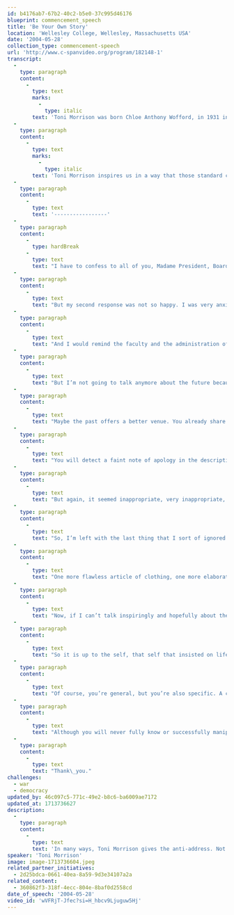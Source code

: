 ```yaml
---
id: b4176ab7-67b2-40c2-b5e0-37c995d46176
blueprint: commencement_speech
title: 'Be Your Own Story'
location: 'Wellesley College, Wellesley, Massachusetts USA'
date: '2004-05-28'
collection_type: commencement-speech
url: 'http://www.c-spanvideo.org/program/182148-1'
transcript:
  -
    type: paragraph
    content:
      -
        type: text
        marks:
          -
            type: italic
        text: 'Toni Morrison was born Chloe Anthony Wofford, in 1931 in Lorain (Ohio), the second of four children in a black working-class family. She displayed an early interest in literature and studied humanities at Howard and Cornell Universities, followed by an academic career at Texas Southern University, Howard University, Yale, and since 1989, a chair at Princeton University. She has also worked as an editor for Random House, a critic, and given numerous public lectures, specializing in African-American literature. She made her debut as a novelist in 1970, soon gaining the attention of both critics and a wider audience for her epic power, unerring ear for dialogue, and her poetically-charged and richly-expressive depictions of Black America. A member since 1981 of the American Academy of Arts and Letters, she has been awarded a number of literary distinctions, among them the Pulitzer Prize in 1988 and the Nobel Prize in Literature in 1993.'
  -
    type: paragraph
    content:
      -
        type: text
        marks:
          -
            type: italic
        text: 'Toni Morrison inspires us in a way that those standard commencement addresses never could. She is respectful of the individuality of the next generation, refreshingly honest about the mess the world is in, but optimistic about the individuals setting out. Her address reminds us that only when we question what is expected of us, only when we are willing to throw that away and act from our own hearts, only then do we create true beauty; only then can we inspire others and begin to change the world.'
  -
    type: paragraph
    content:
      -
        type: text
        text: '-----------------'
  -
    type: paragraph
    content:
      -
        type: hardBreak
      -
        type: text
        text: "I have to confess to all of you, Madame President, Board of Trustees, members of the faculty, relatives, friends, students. I have had some conflicted feelings about accepting this invitation to deliver the Commencement Address to Wellesley’s Class of 2004. My initial response, of course, was glee, a very strong sense of pleasure at, you know, participating personally and formally in the rites of an institution with this reputation: 125 years of history in women’s education, an enviable rostrum of graduates, its commitment sustained over the years in making a difference in the world, and its successful resistance to challenges that women’s colleges have faced from the beginning and throughout the years. An extraordinary record-and I was delighted to be asked to participate and return to this\_campus."
  -
    type: paragraph
    content:
      -
        type: text
        text: "But my second response was not so happy. I was very anxious about having to figure out something to say to this particular class at this particular time, because I was really troubled by what could be honestly said in 2004 to over 500 elegantly educated women, or to relatives and friends who are relieved at this moment, but hopeful as well as apprehensive. And to a college faculty and administration dedicated to leadership and knowledgeable about what that entails. Well, of course, I could be sure of the relatives and the friends, just tell them that youth is always insulting because it manages generation after generation not only to survive and replace us, but to triumph over us\_completely."
  -
    type: paragraph
    content:
      -
        type: text
        text: "And I would remind the faculty and the administration of what each knows: that the work they do takes second place to nothing, nothing at all, and that theirs is a first order profession. Now, of course to the graduates I could make reference to things appropriate to your situations–the future, the past, the present, but most of all happiness. Regarding the future, I would have to rest my case on some bromide, like the future is yours for the taking. Or, that it’s whatever you make of it. But the fact is it is not yours for the taking. And it is not whatever you make of it. The future is also what other people make of it, how other people will participate in it and impinge on your experience of\_it."
  -
    type: paragraph
    content:
      -
        type: text
        text: "But I’m not going to talk anymore about the future because I’m hesitant to describe or predict because I’m not even certain that it exists. That is to say, I’m not certain that somehow, perhaps, a burgeoning ménage a trois of political interests, corporate interests and military interests will not prevail and literally annihilate an inhabitable, humane future. Because I don’t think we can any longer rely on separation of powers, free speech, religious tolerance or unchallengeable civil liberties as a matter of course. That is, not while finite humans in the flux of time make decisions of infinite damage. Not while finite humans make infinite claims of virtue and unassailable power that are beyond their competence, if not their reach. So, no happy talk about the\_future."
  -
    type: paragraph
    content:
      -
        type: text
        text: "Maybe the past offers a better venue. You already share an old tradition of an uncompromisingly intellectual women’s college, and that past and that tradition is important to both understand and preserve. It’s worthy of reverence and transmission. You’ve already learned some strategies for appraising the historical and economical and cultural past that you have inherited. But this is not a speech focusing on the splendor of the national past that you are also\_inheriting."
  -
    type: paragraph
    content:
      -
        type: text
        text: "You will detect a faint note of apology in the descriptions of this bequest, a kind of sorrow that accompanies it, because it’s not good enough for you. Because the past is already in debt to the mismanaged present. And besides, contrary to what you may have heard or learned, the past is not done and it is not over, it’s still in process, which is another way of saying that when it’s critiqued, analyzed, it yields new information about itself. The past is already changing as it is being reexamined, as it is being listened to for deeper resonances. Actually it can be more liberating than any imagined future if you are willing to identify its evasions, its distortions, its lies, and are willing to unleash its\_secrets."
  -
    type: paragraph
    content:
      -
        type: text
        text: "But again, it seemed inappropriate, very inappropriate, for me to delve into a past for people who are in the process of making one, forging their own, so I consider this focusing on your responsibility as graduates-graduates of this institution and citizens of the world-and to tell you once again, repeat to you the admonition, a sort of a wish, that you go out and save the world. That is to suggest to you that with energy and right thinking you can certainly improve, certainly you might even rescue it. Now that’s a heavy burden to be placed on one generation by a member of another generation because it’s a responsibility we ought to share, not save the world, but simply to love it, meaning don’t hurt it, it’s already beaten and scoured and gasping for breath. Don’t hurt it or enable others who do and will. Know and identify the predators waving flags made of dollar bills. They will say anything, promise anything, do everything to turn the planet into a casino where only the house cards can win-little people with finite lives love to play games with the infinite. But I thought better of that, selecting your responsibilities for you. If I did that, I would assume your education had been in vain and that you were incapable of deciding for yourself what your responsibilities should\_be."
  -
    type: paragraph
    content:
      -
        type: text
        text: "So, I’m left with the last thing that I sort of ignored as a topic. Happiness. I’m sure you have been told that this is the best time of your life. It may be. But if it’s true that this is the best time of your life, if you have already lived or are now living at this age the best years, or if the next few turn out to be the best, then you have my condolences. Because you’ll want to remain here, stuck in these so-called best years, never maturing, wanting only to look, to feel and be the adolescent that whole industries are devoted to forcing you to\_remain."
  -
    type: paragraph
    content:
      -
        type: text
        text: "One more flawless article of clothing, one more elaborate toy, the truly perfect diet, the harmless but necessary drug, the almost final elective surgery, the ultimate cosmetic-all designed to maintain hunger for stasis. While children are being eroticized into adults, adults are being exoticized into eternal juvenilia. I know that happiness has been the real, if covert, target of your labors here, your choices of companions, of the profession that you will enter. You deserve it and I want you to gain it, everybody should. But if that’s all you have on your mind, then you do have my sympathy, and if these are indeed the best years of your life, you do have my condolences because there is nothing, believe me, more satisfying, more gratifying than true adulthood. The adulthood that is the span of life before you. The process of becoming one is not inevitable. Its achievement is a difficult beauty, an intensely hard won glory, which commercial forces and cultural vapidity should not be permitted to deprive you\_of."
  -
    type: paragraph
    content:
      -
        type: text
        text: "Now, if I can’t talk inspiringly and hopefully about the future or the past or the present and your responsibility to the present or happiness, you might be wondering why I showed up. If things are that dour, that tentative, you might ask yourself, what’s this got to do with me? What about my life? I didn’t ask to be born, as they say. I beg to differ with you. Yes, you did! In fact, you insisted upon it. It’s too easy, you know, too ordinary, too common to not be born. So your presence here on Earth is a very large part your\_doing."
  -
    type: paragraph
    content:
      -
        type: text
        text: "So it is up to the self, that self that insisted on life that I want to speak to now-candidly-and tell you the truth that I have not really been clearheaded about, the world I have described to you, the one you are inheriting. All my ruminations about the future, the past, responsibility, happiness are really about my generation, not yours. My generation’s profligacy, my generation’s heedlessness and denial, its frail ego that required endless draughts of power juice and repeated images of weakness in others in order to prop up our own illusion of strength, more and more self congratulation while we sell you more and more games and images of death as entertainment. In short, the palm I was reading wasn’t yours, it was the splayed hand of my own generation and I know no generation has a complete grip on the imagination and work of the next one, not mine and not your parents’, not if you refuse to let it be so. You don’t have to accept those media labels. You need not settle for any defining category. You don’t have to be merely a taxpayer or a red state or a blue state or a consumer or a minority or a\_majority."
  -
    type: paragraph
    content:
      -
        type: text
        text: "Of course, you’re general, but you’re also specific. A citizen and a person, and the person you are is like nobody else on the planet. Nobody has the exact memory that you have. What is now known is not all what you are capable of knowing. You are your own stories and therefore free to imagine and experience what it means to be human without wealth. What it feels like to be human without domination over others, without reckless arrogance, without fear of others unlike you, without rotating, rehearsing and reinventing the hatreds you learned in the sandbox. And although you don’t have complete control over the narrative (no author does, I can tell you), you could nevertheless create\_it."
  -
    type: paragraph
    content:
      -
        type: text
        text: "Although you will never fully know or successfully manipulate the characters who surface or disrupt your plot, you can respect the ones who do by paying them close attention and doing them justice. The theme you choose may change or simply elude you, but being your own story means you can always choose the tone. It also means that you can invent the language to say who you are and what you mean. But then, I am a teller of stories and therefore an optimist, a believer in the ethical bend of the human heart, a believer in the mind’s disgust with fraud and its appetite for truth, a believer in the ferocity of beauty. So, from my point of view, which is that of a storyteller, I see your life as already artful, waiting, just waiting and ready for you to make it\_art."
  -
    type: paragraph
    content:
      -
        type: text
        text: "Thank\_you."
challenges:
  - war
  - democracy
updated_by: 46c097c5-771c-49e2-b8c6-ba6009ae7172
updated_at: 1713736627
description:
  -
    type: paragraph
    content:
      -
        type: text
        text: 'In many ways, Toni Morrison gives the anti-address. Not only does she dispense with the clichés and platitudes we hear in 98% of commencement addresses, but she tells us why they are entirely inappropriate for the occasion. The future is not yours; the past is ever-changing; if you need someone else to tell you what to do about the catastrophe of the present, then this education was in vain; these are not the best years of your life.'
speaker: 'Toni Morrison'
image: image-1713736604.jpeg
related_partner_initiatives:
  - 2d25bdca-0661-40ea-8a59-9d3e34107a2a
related_content:
  - 360862f3-318f-4ecc-804e-8baf0d2558cd
date_of_speech: '2004-05-28'
video_id: 'wVFRjT-Jfec?si=H_hbcv9Ljuguw5Hj'
---
```

